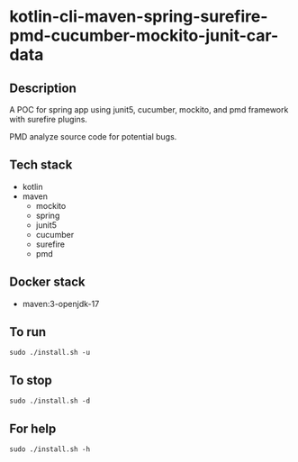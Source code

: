 # kotlin-cli-maven-spring-surefire-pmd-cucumber-mockito-junit-car-data

## Description
A POC for spring app using junit5, cucumber, mockito, 
and pmd framework with surefire plugins.

PMD analyze source code for potential bugs.

## Tech stack
- kotlin
- maven
	- mockito
  - spring
  - junit5
  - cucumber
  - surefire
  - pmd

## Docker stack
- maven:3-openjdk-17

## To run
`sudo ./install.sh -u`

## To stop
`sudo ./install.sh -d`

## For help
`sudo ./install.sh -h`
